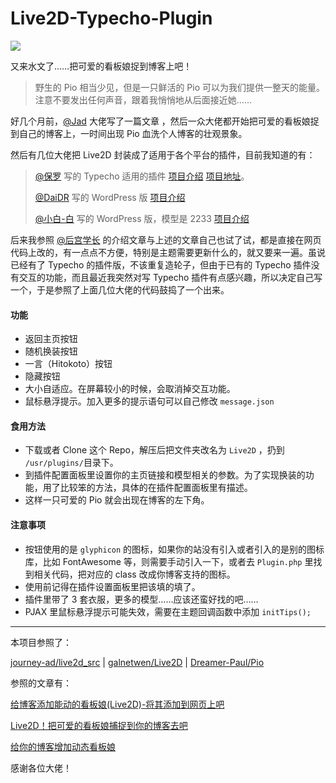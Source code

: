 # Live2D-Typecho-Plugin
![](https://i.loli.net/2018/03/10/5aa37fc4ba2ca.png)

又来水文了……把可爱的看板娘捉到博客上吧！

> 野生的 Pio 相当少见，但是一只鲜活的 Pio 可以为我们提供一整天的能量。注意不要发出任何声音，跟着我悄悄地从后面接近她……

好几个月前，[@Jad](https://imjad.cn/) 大佬写了一篇文章 ，然后一众大佬都开始把可爱的看板娘捉到自己的博客上，一时间出现 Pio 血洗个人博客的壮观景象。

然后有几位大佬把 Live2D 封装成了适用于各个平台的插件，目前我知道的有：

> [@保罗](https://paugram.com/) 写的 Typecho 适用的插件 [项目介绍](https://paugram.com/coding/add-poster-girl-with-plugin.html) [项目地址](https://github.com/Dreamer-Paul/Pio)。
>
> [@DaiDR](https://daidr.me/) 写的 WordPress 版 [项目介绍](https://daidr.me/archives/code-176.html)
>
> [@小白-白](https://www.fczbl.vip/) 写的 WordPress 版，模型是 2233 [项目介绍](https://www.fczbl.vip/946.html)

后来我参照 [@后宫学长](https://haremu.com/) 的介绍文章与上述的文章自己也试了试，都是直接在网页代码上改的，有一点点不方便，特别是主题需要更新什么的，就又要来一遍。虽说已经有了 Typecho 的插件版，不该重复造轮子，但由于已有的 Typecho 插件没有交互的功能，而且最近我突然对写 Typecho 插件有点感兴趣，所以决定自己写一个，于是参照了上面几位大佬的代码鼓捣了一个出来。

#### 功能

* 返回主页按钮
* 随机换装按钮
* 一言（Hitokoto）按钮
* 隐藏按钮
* 大小自适应。在屏幕较小的时候，会取消掉交互功能。
* 鼠标悬浮提示。加入更多的提示语句可以自己修改 `message.json`

#### 食用方法

* 下载或者 Clone 这个 Repo，解压后把文件夹改名为 `Live2D` ，扔到 `/usr/plugins/`目录下。
* 到插件配置面板里设置你的主页链接和模型相关的参数。为了实现换装的功能，用了比较笨的方法，具体的在插件配置面板里有描述。
* 这样一只可爱的 Pio 就会出现在博客的左下角。

#### 注意事项

* 按钮使用的是 `glyphicon` 的图标，如果你的站没有引入或者引入的是别的图标库，比如 FontAwesome 等，则需要手动引入一下，或者去 `Plugin.php` 里找到相关代码，把对应的 class 改成你博客支持的图标。
* 使用前记得在插件设置面板里把该填的填了。
* 插件里带了 3 套衣服，更多的模型……应该还蛮好找的吧……
* PJAX 里鼠标悬浮提示可能失效，需要在主题回调函数中添加 `initTips();`

------

本项目参照了：

 [journey-ad/live2d_src](https://github.com/journey-ad/live2d_src) | [galnetwen/Live2D](galnetwen/Live2D) | [Dreamer-Paul/Pio](https://github.com/Dreamer-Paul/Pio) 

参照的文章有：

[给博客添加能动的看板娘(Live2D)-将其添加到网页上吧](https://imjad.cn/archives/lab/add-dynamic-poster-girl-with-live2d-to-your-blog-02)

[Live2D！把可爱的看板娘捕捉到你的博客去吧](https://haremu.com/p/205)

[给你的博客增加动态看板娘](https://paugram.com/coding/add-poster-girl-with-plugin.html)

感谢各位大佬！